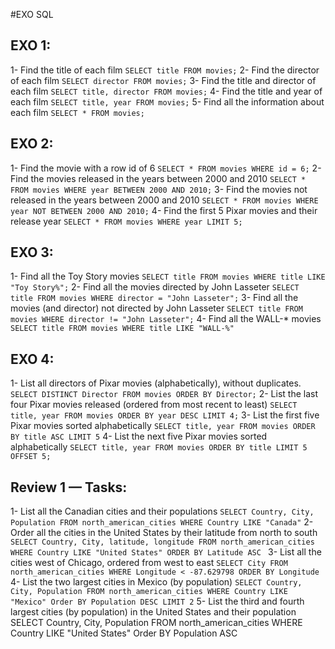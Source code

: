 #EXO SQL

## EXO 1:
1- Find the title of each film
``SELECT title FROM movies;``
2- Find the director of each film
``SELECT director FROM movies;``
3- Find the title and director of each film
``SELECT title, director FROM movies;``
4- Find the title and year of each film
``SELECT title, year FROM movies;``
5- Find all the information about each film
``SELECT * FROM movies;``

## EXO 2:
1- Find the movie with a row id of 6
``SELECT * FROM movies WHERE id = 6;``
2- Find the movies released in the years between 2000 and 2010
``SELECT * FROM movies WHERE year BETWEEN 2000 AND 2010;``
3- Find the movies not released in the years between 2000 and 2010
``SELECT * FROM movies WHERE year NOT BETWEEN 2000 AND 2010;``
4- Find the first 5 Pixar movies and their release year
``SELECT * FROM movies WHERE year LIMIT 5;``

## EXO 3:
1- Find all the Toy Story movies
``SELECT title FROM movies WHERE title LIKE "Toy Story%";``
2- Find all the movies directed by John Lasseter
``SELECT title FROM movies WHERE director = "John Lasseter";``
3- Find all the movies (and director) not directed by John Lasseter
``SELECT title FROM movies WHERE director != "John Lasseter";``
4- Find all the WALL-* movies
``SELECT title FROM movies WHERE title LIKE "WALL-%"``

## EXO 4:
1- List all directors of Pixar movies (alphabetically), without duplicates.
``SELECT DISTINCT Director FROM movies ORDER BY Director;``
2- List the last four Pixar movies released (ordered from most recent to least)
``SELECT title, year FROM movies ORDER BY year DESC LIMIT 4;``
3- List the first five Pixar movies sorted alphabetically
``SELECT title, year FROM movies ORDER BY title ASC LIMIT 5``
4- List the next five Pixar movies sorted alphabetically
``SELECT title, year FROM movies ORDER BY title LIMIT 5 OFFSET 5;``

## Review 1 — Tasks:
1- List all the Canadian cities and their populations
``SELECT Country, City, Population FROM north_american_cities WHERE Country LIKE "Canada"``
2- Order all the cities in the United States by their latitude from north to south
``SELECT Country, City, latitude, longitude FROM north_american_cities WHERE Country LIKE "United States" ORDER BY Latitude ASC ``
3- List all the cities west of Chicago, ordered from west to east
``SELECT City FROM north_american_cities WHERE Longitude < -87.629798 ORDER BY Longitude``
4- List the two largest cities in Mexico (by population)
``SELECT Country, City, Population FROM north_american_cities WHERE Country LIKE "Mexico" Order BY Population DESC LIMIT 2``
5- List the third and fourth largest cities (by population) in the United States and their population
SELECT Country, City, Population
FROM north_american_cities 
WHERE Country LIKE "United States"
Order BY Population ASC